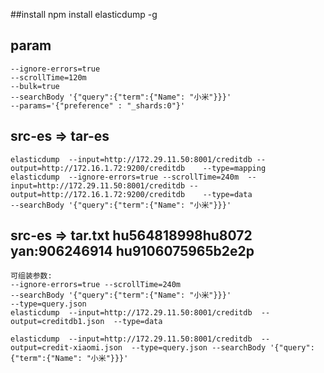 ##install
    npm install elasticdump -g



## param
    --ignore-errors=true
    --scrollTime=120m   
    --bulk=true
    --searchBody '{"query":{"term":{"Name": "小米"}}}'
    --params='{"preference" : "_shards:0"}'
## src-es => tar-es
    elasticdump  --input=http://172.29.11.50:8001/creditdb --output=http://172.16.1.72:9200/creditdb    --type=mapping
    elasticdump  --ignore-errors=true --scrollTime=240m  --input=http://172.29.11.50:8001/creditdb --output=http://172.16.1.72:9200/creditdb    --type=data 
    --searchBody '{"query":{"term":{"Name": "小米"}}}'


## src-es => tar.txt hu564818998hu8072 yan:906246914 hu9106075965b2e2p
    可组装参数: 
    --ignore-errors=true --scrollTime=240m
    --searchBody '{"query":{"term":{"Name": "小米"}}}'
    --type=query.json
    elasticdump  --input=http://172.29.11.50:8001/creditdb  --output=creditdb1.json  --type=data
    
    elasticdump  --input=http://172.29.11.50:8001/creditdb  --output=credit-xiaomi.json  --type=query.json --searchBody '{"query":{"term":{"Name": "小米"}}}'